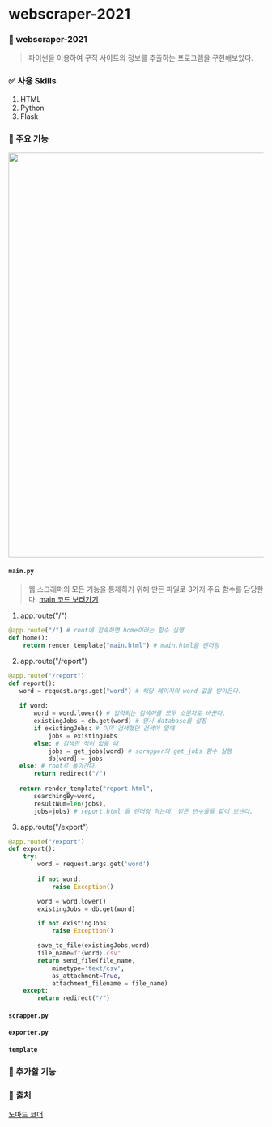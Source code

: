 # webscraper-2021
 
### 📖 webscraper-2021
> 파이썬을 이용하여 구직 사이트의 정보를 추출하는 프로그램을 구현해보았다. <br>


### ✅ 사용 Skills
  1. HTML
  2. Python
  3. Flask


### 📕 주요 기능
<img src="https://github.com/Park-Seung-Hun/webScraper-2021/blob/main/resultImage/result.gif" width="800">

#### `main.py`
> 웹 스크래퍼의 모든 기능을 통제하기 위해 만든 파일로 3가지 주요 함수를 담당한다. [main 코드 보러가기](https://github.com/Park-Seung-Hun/webScraper-2021/blob/main/main.py)<br>

 1. app.route("/")
```python
@app.route("/") # root에 접속하면 home이라는 함수 실행
def home():
    return render_template("main.html") # main.html을 렌더링
```
 2. app.route("/report")
 ```python
 @app.route("/report")
 def report():
    word = request.args.get("word") # 해당 페이지의 word 값을 받아온다.
    
    if word: 
        word = word.lower() # 입력되는 검색어를 모두 소문자로 바꾼다.
        existingJobs = db.get(word) # 임시 database를 설정
        if existingJobs: # 이미 검색했던 검색어 일때
            jobs = existingJobs
        else: # 검색한 적이 없을 때
            jobs = get_jobs(word) # scrapper의 get_jobs 함수 실행
            db[word] = jobs
    else: # root로 돌아간다.
        return redirect("/")
        
    return render_template("report.html", 
        searchingBy=word,
        resultNum=len(jobs),
        jobs=jobs) # report.html 을 렌더링 하는데, 받은 변수들을 같이 보낸다.
 ```

 3. app.route("/export")
```python
@app.route("/export")
def export():
    try:
        word = request.args.get('word')
        
        if not word:
            raise Exception()

        word = word.lower()
        existingJobs = db.get(word)

        if not existingJobs:
            raise Exception()

        save_to_file(existingJobs,word)
        file_name=f"{word}.csv"
        return send_file(file_name,
            mimetype='text/csv',
            as_attachment=True,
            attachment_filename = file_name)
    except:
        return redirect("/")
```
#### `scrapper.py`
#### `exporter.py`
#### `template`

### 📘 추가할 기능


### 📙 출처
[노마드 코더](https://nomadcoders.co/)<br>



